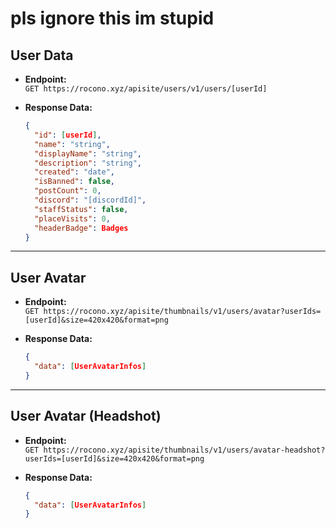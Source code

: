 # pls ignore this im stupid

## User Data

- **Endpoint:**  
  `GET https://rocono.xyz/apisite/users/v1/users/[userId]`

- **Response Data:**
  ```json
  {
    "id": [userId],
    "name": "string",
    "displayName": "string",
    "description": "string",
    "created": "date",
    "isBanned": false,
    "postCount": 0,
    "discord": "[discordId]",
    "staffStatus": false,
    "placeVisits": 0,
    "headerBadge": Badges
  }
  ```

---

## User Avatar

- **Endpoint:**  
  `GET https://rocono.xyz/apisite/thumbnails/v1/users/avatar?userIds=[userId]&size=420x420&format=png`

- **Response Data:**
  ```json
  {
    "data": [UserAvatarInfos]
  }
  ```

---

## User Avatar (Headshot)

- **Endpoint:**  
  `GET https://rocono.xyz/apisite/thumbnails/v1/users/avatar-headshot?userIds=[userId]&size=420x420&format=png`

- **Response Data:**
  ```json
  {
    "data": [UserAvatarInfos]
  }
  ```
